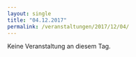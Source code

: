```yaml
---
layout: single
title: "04.12.2017"
permalink: /veranstaltungen/2017/12/04/
---
```


Keine Veranstaltung an diesem Tag.
